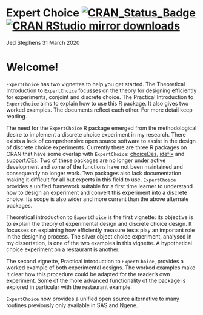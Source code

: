 Expert Choice
[![CRAN_Status_Badge](http://www.r-pkg.org/badges/version/ExpertChoice)](https://cran.r-project.org/package=ExpertChoice)
[![CRAN RStudio mirror downloads](http://cranlogs.r-pkg.org/badges/ExpertChoice)](https://cran.r-project.org/package=ExpertChoice)
================
Jed Stephens
31 March 2020



# Welcome\!

`ExpertChoice` has two vignettes to help you get started. The
Theoretical Introduction to `ExpertChoice` focusses on the theory for
designing efficiently for experiments, conjoint and discrete choice. The
Practical Introduction to `ExpertChoice` aims to explain how to use this
R package. It also gives two worked examples. The documents reflect each
other. For more detail keep reading.

The need for the `ExpertChoice` R package emerged from the
methodological desire to implement a discrete choice experiment in my
research. There exists a lack of comprehensive open source software to
assist in the design of discrete choice experiments. Currently there are
three R packages on CRAN that have some overlap with `ExpertChoice`:
[choiceDes](https://CRAN.R-project.org/package=choiceDes),
[idefix](https://CRAN.R-project.org/package=idefix) and
[support.CEs](https://CRAN.R-project.org/package=support.CEs). Two of
these packages are no longer under active development and some of the
functions have not been maintained and consequently no longer work. Two
packages also lack documentation making it difficult for all but experts
in this field to use. `ExpertChoice` provides a unified framework
suitable for a first time learner to understand how to design an
experiment and convert this experiment into a discrete choice. Its scope
is also wider and more current than the above alternate packages.

Theoretical introduction to `ExpertChoice` is the first vignette: its
objective is to explain the theory of experimental design and discrete
choice design. It focusses on explaining how efficiently measure tests
play an important role in the designing process. The silver object
choice experiment, analysed in my dissertation, is one of the two
examples in this vignette. A hypothetical choice experiment on a
restaurant is another.

The second vignette, Practical introduction to `ExpertChoice`, provides
a worked example of both experimental designs. The worked examples make
it clear how this procedure could be adapted for the reader’s own
experiment. Some of the more advanced functionality of the package is
explored in particular with the restaurant example.

`ExpertChoice` now provides a unified open source alternative to many
routines previously only available in SAS and Ngene.
